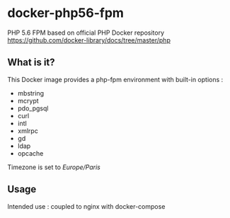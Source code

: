 # docker-php56-fpm
PHP 5.6 FPM based on official PHP Docker repository
https://github.com/docker-library/docs/tree/master/php

## What is it?
This Docker image provides a php-fpm environment with built-in options :
 - mbstring
 - mcrypt
 - pdo_pgsql
 - curl
 - intl
 - xmlrpc
 - gd
 - ldap
 - opcache

Timezone is set to _Europe/Paris_

## Usage
Intended use : coupled to nginx with docker-compose
